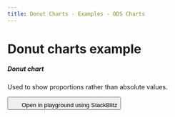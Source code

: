 ```yaml
---
title: Donut Charts - Examples - ODS Charts
---
```


<div class="title-bar">
  <div class="container-xxl">
    <h1 class="display-1">Donut charts example</h1>
  </div>
</div>
<div class="container d-flex flex-nowrap pt-3">
  <div class="card w-100">
    <div class="card-body">
      <h5 class="card-title">Donut chart</h5>
      <p class="card-text pe-5">Used to show proportions rather than absolute values.</p>
      <button class="btn btn-icon btn-outline-secondary btn-edit" data-bs-toggle="tooltip" data-bs-placement="top" data-bs-title="Open in playground">
        <svg width="1.25rem" height="1.25rem" fill="currentColor" aria-hidden="true">
          <use xlink:href="#lightning-charge-fill" />
        </svg>
        <span class="visually-hidden">Open in playground using StackBlitz</span>
      </button>
      <div id="donutChart"></div>
      <script>
        window.addEventListener('DOMContentLoaded', () => {
          window.generateDonutChart('donutChart');
        });
      </script>
    </div>
  </div>
</div>
